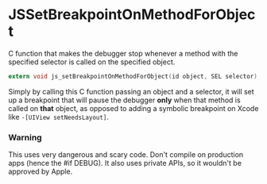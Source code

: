 JSSetBreakpointOnMethodForObject
================================

C function that makes the debugger stop whenever a method with the specified selector is called on the specified object.

```c
extern void js_setBreakpointOnMethodForObject(id object, SEL selector);
```

Simply by calling this C function passing an object and a selector, it will set up a breakpoint that will pause the debugger **only** when that method is called on **that** object, as opposed to adding a symbolic breakpoint on Xcode like `-[UIView setNeedsLayout]`.

### Warning
This uses very dangerous and scary code. Don't compile on production apps (hence the #if DEBUG). It also uses private APIs, so it wouldn't be approved by Apple.
